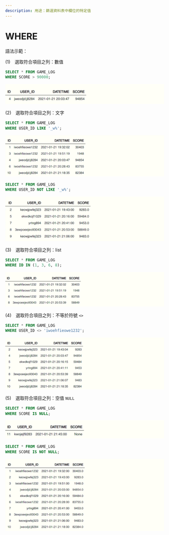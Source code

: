 ```yaml
---
description: 用途：篩選資料表中欄位的特定值
---
```


# WHERE

語法示範：

\(1\)　選取符合項目之列：數值

```sql
SELECT * FROM GAME_LOG
WHERE SCORE > 90000;
```

![](../.gitbook/assets/image%20%2813%29.png)



\(2\)　選取符合項目之列：文字

```sql
SELECT * FROM GAME_LOG
WHERE USER_ID LIKE '_w%';
```

![](../.gitbook/assets/image%20%289%29.png)

```sql
SELECT * FROM GAME_LOG
WHERE USER_ID NOT LIKE '_w%';
```

![](../.gitbook/assets/image%20%2830%29.png)

\(3\)　選取符合項目之列：list

```sql
SELECT * FROM GAME_LOG
WHERE ID IN (1, 3, 6, 8);
```

![](../.gitbook/assets/image%20%2832%29.png)



\(4\)　選取符合項目之列：不等於符號 `<>`

```sql
SELECT * FROM GAME_LOG
WHERE USER_ID <> 'iwoehfieowe1232';
```

![](../.gitbook/assets/image%20%2829%29.png)



\(5\)　選取符合項目之列：空值 `NULL`

```sql
SELECT * FROM GAME_LOG
WHERE SCORE IS NULL;
```

![](../.gitbook/assets/image%20%2819%29.png)

```sql
SELECT * FROM GAME_LOG
WHERE SCORE IS NOT NULL;
```

![](../.gitbook/assets/image%20%287%29.png)


